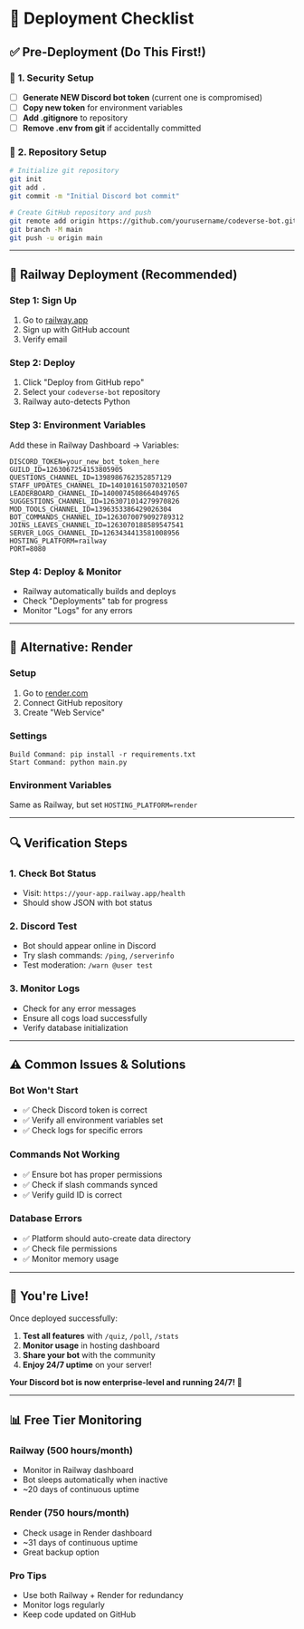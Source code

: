 # 🚀 **Deployment Checklist**

## ✅ **Pre-Deployment (Do This First!)**

### 🔐 **1. Security Setup**
- [ ] **Generate NEW Discord bot token** (current one is compromised)
- [ ] **Copy new token** for environment variables
- [ ] **Add .gitignore** to repository
- [ ] **Remove .env from git** if accidentally committed

### 📁 **2. Repository Setup**
```bash
# Initialize git repository
git init
git add .
git commit -m "Initial Discord bot commit"

# Create GitHub repository and push
git remote add origin https://github.com/yourusername/codeverse-bot.git
git branch -M main
git push -u origin main
```

---

## 🚂 **Railway Deployment (Recommended)**

### **Step 1: Sign Up**
1. Go to [railway.app](https://railway.app)
2. Sign up with GitHub account
3. Verify email

### **Step 2: Deploy**
1. Click "Deploy from GitHub repo"
2. Select your `codeverse-bot` repository
3. Railway auto-detects Python

### **Step 3: Environment Variables**
Add these in Railway Dashboard → Variables:
```
DISCORD_TOKEN=your_new_bot_token_here
GUILD_ID=1263067254153805905
QUESTIONS_CHANNEL_ID=1398986762352857129
STAFF_UPDATES_CHANNEL_ID=1401016150703210507
LEADERBOARD_CHANNEL_ID=1400074508664049765
SUGGESTIONS_CHANNEL_ID=1263071014279970826
MOD_TOOLS_CHANNEL_ID=1396353386429026304
BOT_COMMANDS_CHANNEL_ID=1263070079092789312
JOINS_LEAVES_CHANNEL_ID=1263070188589547541
SERVER_LOGS_CHANNEL_ID=1263434413581008956
HOSTING_PLATFORM=railway
PORT=8080
```

### **Step 4: Deploy & Monitor**
- Railway automatically builds and deploys
- Check "Deployments" tab for progress
- Monitor "Logs" for any errors

---

## 🔄 **Alternative: Render**

### **Setup**
1. Go to [render.com](https://render.com)
2. Connect GitHub repository
3. Create "Web Service"

### **Settings**
```
Build Command: pip install -r requirements.txt
Start Command: python main.py
```

### **Environment Variables**
Same as Railway, but set `HOSTING_PLATFORM=render`

---

## 🔍 **Verification Steps**

### **1. Check Bot Status**
- Visit: `https://your-app.railway.app/health`
- Should show JSON with bot status

### **2. Discord Test**
- Bot should appear online in Discord
- Try slash commands: `/ping`, `/serverinfo`
- Test moderation: `/warn @user test`

### **3. Monitor Logs**
- Check for any error messages
- Ensure all cogs load successfully
- Verify database initialization

---

## ⚠️ **Common Issues & Solutions**

### **Bot Won't Start**
- ✅ Check Discord token is correct
- ✅ Verify all environment variables set
- ✅ Check logs for specific errors

### **Commands Not Working**
- ✅ Ensure bot has proper permissions
- ✅ Check if slash commands synced
- ✅ Verify guild ID is correct

### **Database Errors**
- ✅ Platform should auto-create data directory
- ✅ Check file permissions
- ✅ Monitor memory usage

---

## 🎉 **You're Live!**

Once deployed successfully:

1. **Test all features** with `/quiz`, `/poll`, `/stats`
2. **Monitor usage** in hosting dashboard
3. **Share your bot** with the community
4. **Enjoy 24/7 uptime** on your server!

**Your Discord bot is now enterprise-level and running 24/7! 🚀**

---

## 📊 **Free Tier Monitoring**

### **Railway (500 hours/month)**
- Monitor in Railway dashboard
- Bot sleeps automatically when inactive
- ~20 days of continuous uptime

### **Render (750 hours/month)**
- Check usage in Render dashboard
- ~31 days of continuous uptime
- Great backup option

### **Pro Tips**
- Use both Railway + Render for redundancy
- Monitor logs regularly
- Keep code updated on GitHub
